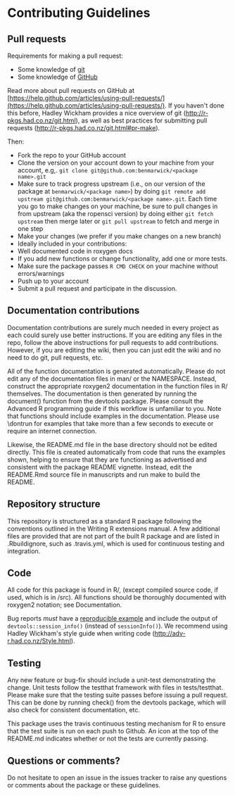 # Contributing Guidelines

## Pull requests

Requirements for making a pull request:

  * Some knowledge of [git]()
* Some knowledge of [GitHub]()

Read more about pull requests on GitHub at [https://help.github.com/articles/using-pull-requests/](https://help.github.com/articles/using-pull-requests/). If you haven't done this before, Hadley Wickham provides a nice overview of git (<http://r-pkgs.had.co.nz/git.html>), as well as best practices for submitting pull requests (<http://r-pkgs.had.co.nz/git.html#pr-make>).

Then:

* Fork the repo to your GitHub account
* Clone the version on your account down to your machine from your account, e.g,. `git clone git@github.com:benmarwick/<package name>.git`
* Make sure to track progress upstream (i.e., on our version of the package at `benmarwick/<package name>`) by doing `git remote add upstream git@github.com:benmarwick/<package name>.git`. Each time you go to make changes on your machine, be sure to pull changes in from upstream (aka the ropensci version) by doing either `git fetch upstream` then merge later or `git pull upstream` to fetch and merge in one step
* Make your changes (we prefer if you make changes on a new branch)
* Ideally included in your contributions:
* Well documented code in roxygen docs
* If you add new functions or change functionality, add one or more tests.
* Make sure the package passes `R CMD CHECK` on your machine without errors/warnings
* Push up to your account
* Submit a pull request and participate in the discussion.

## Documentation contributions

Documentation contributions are surely much needed in every project as each could surely use better instructions. If you are editing any files in the repo, follow the above instructions for pull requests to add contributions. However, if you are editing the wiki, then you can just edit the wiki and no need to do git, pull requests, etc.

All of the function documentation is generated automatically. Please do not edit any of the documentation files in man/ or the NAMESPACE. Instead, construct the appropriate roxygen2 documentation in the function files in R/ themselves. The documentation is then generated by running the document() function from the devtools package. Please consult the Advanced R programming guide if this workflow is unfamiliar to you. Note that functions should include examples in the documentation. Please use \dontrun for examples that take more than a few seconds to execute or require an internet connection.

Likewise, the README.md file in the base directory should not be edited directly. This file is created automatically from code that runs the examples shown, helping to ensure that they are functioning as advertised and consistent with the package README vignette. Instead, edit the README.Rmd source file in manuscripts and run make to build the README.

## Repository structure

This repository is structured as a standard R package following the conventions outlined in the Writing R extensions manual. A few additional files are provided that are not part of the built R package and are listed in .Rbuildignore, such as .travis.yml, which is used for continuous testing and integration.

## Code

All code for this package is found in R/, (except compiled source code, if used, which is in /src). All functions should be thoroughly documented with roxygen2 notation; see Documentation.

Bug reports _must_ have a [reproducible example](http://adv-r.had.co.nz/Reproducibility.html) and include the output of `devtools::session_info()` (instead of `sessionInfo()`). We recommend using Hadley Wickham's style guide when writing code (<http://adv-r.had.co.nz/Style.html>).

## Testing

Any new feature or bug-fix should include a unit-test demonstrating the change. Unit tests follow the testthat framework with files in tests/testthat. Please make sure that the testing suite passes before issuing a pull request. This can be done by running check() from the devtools package, which will also check for consistent documentation, etc.

This package uses the travis continuous testing mechanism for R to ensure that the test suite is run on each push to Github. An icon at the top of the README.md indicates whether or not the tests are currently passing.

## Questions or comments?

Do not hesitate to open an issue in the issues tracker to raise any questions or comments about the package or these guidelines.
